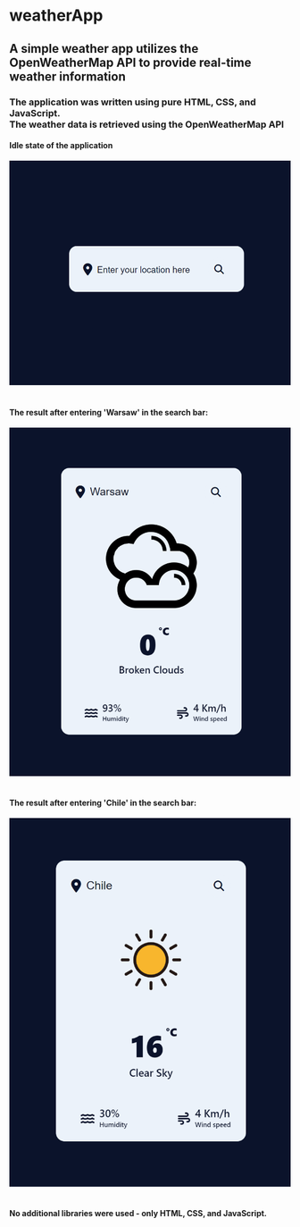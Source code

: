 # weatherApp
<h2>A simple weather app utilizes the OpenWeatherMap API to provide real-time weather information</h2>
<h3>The application was written using pure HTML, CSS, and JavaScript.<br>The weather data is retrieved using the OpenWeatherMap API</h3>
<h4>Idle state of the application</h4>
<img src="documentation/idle.png"><br><br>
<h4>The result after entering 'Warsaw' in the search bar:</h4>
<img src="documentation/warsaw.png"><br><br>
<h4>The result after entering 'Chile' in the search bar:</h4>
<img src="documentation/chile.png"><br><br>

<h4>No additional libraries were used - only HTML, CSS, and JavaScript.</h4>
